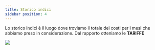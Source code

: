 ```yaml
---
title: Storico indici
sidebar position: 4
---
```


Lo storico indici è il luogo dove troviamo il totale dei costi per i mesi che abbiamo preso in considerazione. Dal rapporto otteniamo le **TARIFFE**

![](/img/it-it/controlling/INDEX.png)

